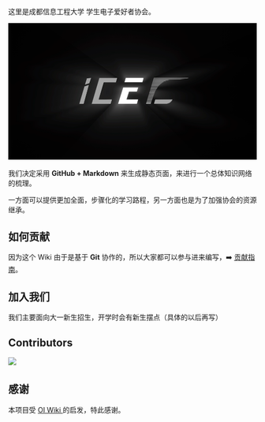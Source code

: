这里是成都信息工程大学 学生电子爱好者协会。

![image-20210202172000931](_static/images/20210202174621.png)

我们决定采用 **GitHub + Markdown** 来生成静态页面，来进行一个总体知识网络的梳理。

一方面可以提供更加全面，步骤化的学习路程，另一方面也是为了加强协会的资源继承。

## 如何贡献

因为这个 Wiki 由于是基于 **Git** 协作的，所以大家都可以参与进来编写，:arrow_right: [贡献指南](icec/contri/howto.md)。

## 加入我们

我们主要面向大一新生招生，开学时会有新生摆点（具体的以后再写）

## Contributors

<a href="https://github.com/cuit-icec/cuit-icec.github.io/graphs/contributors">
  <img src="https://contrib.rocks/image?repo=cuit-icec/cuit-icec.github.io" />
</a>

## 感谢

本项目受 [OI Wiki ](https://oi-wiki.org/) 的启发，特此感谢。